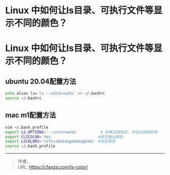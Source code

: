 # Linux 中如何让ls目录、可执行文件等显示不同的颜色？


<!--more-->
# Linux 中如何让ls目录、可执行文件等显示不同的颜色？
## ubuntu 20.04配置方法
```bash
echo alias ls='ls --color=auto' >> ~/.bashrc
source ~/.bashrc
```

## mac m1配置方法
```bash
vim ~/.bash_profile
export LS_OPTIONS='--color=auto'          # 如果没有指定，则自动选择颜色
export CLICOLOR='Yes'                    #是否输出颜色
export LSCOLORS='CxfxcxdxbxegedabagGxGx' #指定颜色
source ~/.bash_profile
```


---

> 作者:   
> URL: https://cfanzp.com/ls-color/  

